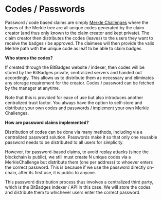 # Codes / Passwords

Password / code based claims are simply [Merkle Challenges](../../core-concepts/approval-criteria.md) where the leaves of the Merkle tree are all unique codes generated by the claim creator (and thus only known to the claim creator and kept private). The claim creator then distributes the codes (leaves) to the users they want to receive the badges / be approved. The claimees will then provide the valid Merkle path with the unique code as leaf to be able to claim badges.

**Who stores the codes?**

If created through the BitBadges website / indexer, then codes will be stored by the BitBadges private, centralized servers and handed out accordingly. This allows us to distribute them as necessary and eliminates any storage requirement for the creator. Codes / password can be fetched by the manager at anytime.

Note that this is provided for ease of use but also introduces another centralized trust factor. You always have the option to self-store and distribute your own codes and passwords / implement your own Merkle Challenges.

**How are password claims implemented?**

Distribution of codes can be done via many methods, including via a centralized password solution. Passwords make it so that only one reusable password needs to be distributed to all users for simplicity.

However, for password-based claims, to avoid replay attacks (since the blockchain is public), we still must create N unique codes via a MerkleChallenge but distribute them (one per address) to whoever enters the correct password. This is because if we use the password directly on-chain, after its first use, it is public to anyone.

This password distribution process thus involves a centralized third party, which is the BitBadges indexer / API in this case. We will store the codes and distribute them to whichever users enter the correct password.
